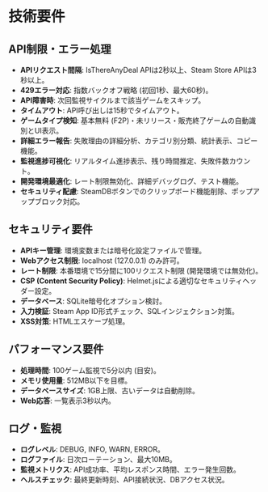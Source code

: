 # 技術要件

## API制限・エラー処理

* **APIリクエスト間隔**: IsThereAnyDeal APIは2秒以上、Steam Store APIは3秒以上。
* **429エラー対応**: 指数バックオフ戦略 (初回1秒、最大60秒)。
* **API障害時**: 次回監視サイクルまで該当ゲームをスキップ。
* **タイムアウト**: API呼び出しは15秒でタイムアウト。
* **ゲームタイプ検知**: 基本無料 (F2P)・未リリース・販売終了ゲームの自動識別とUI表示。
* **詳細エラー報告**: 失敗理由の詳細分析、カテゴリ別分類、統計表示、コピー機能。
* **監視進捗可視化**: リアルタイム進捗表示、残り時間推定、失敗件数カウント。
* **開発環境最適化**: レート制限無効化、詳細デバッグログ、テスト機能。
* **セキュリティ配慮**: SteamDBボタンでのクリップボード機能削除、ポップアップブロック対応。

## セキュリティ要件

* **APIキー管理**: 環境変数または暗号化設定ファイルで管理。
* **Webアクセス制限**: localhost (127.0.0.1) のみ許可。
* **レート制限**: 本番環境で15分間に100リクエスト制限 (開発環境では無効化)。
* **CSP (Content Security Policy)**: Helmet.jsによる適切なセキュリティヘッダー設定。
* **データベース**: SQLite暗号化オプション検討。
* **入力検証**: Steam App ID形式チェック、SQLインジェクション対策。
* **XSS対策**: HTMLエスケープ処理。

## パフォーマンス要件

* **処理時間**: 100ゲーム監視で5分以内 (目安)。
* **メモリ使用量**: 512MB以下を目標。
* **データベースサイズ**: 1GB上限、古いデータは自動削除。
* **Web応答**: 一覧表示3秒以内。

## ログ・監視

* **ログレベル**: DEBUG, INFO, WARN, ERROR。
* **ログファイル**: 日次ローテーション、最大10MB。
* **監視メトリクス**: API成功率、平均レスポンス時間、エラー発生回数。
* **ヘルスチェック**: 最終更新時刻、API接続状況、DBアクセス状況。